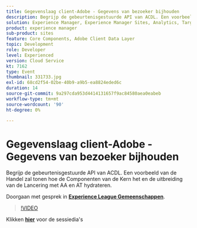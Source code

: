 ```yaml
---
title: Gegevenslaag client-Adobe - Gegevens van bezoeker bijhouden
description: Begrijp de gebeurtenisgestuurde API van ACDL. Een voorbeeld van de Handel zal tonen hoe de Componenten van de Kern het en de uitbreiding van de Lancering met AA en AT hydrateren. Deze sessie is afgeleverd als onderdeel van de Adobe Developers Live Content-gebeurtenis.
solution: Experience Manager, Experience Manager Sites, Analytics, Target
product: experience manager
sub-product: sites
feature: Core Components, Adobe Client Data Layer
topic: Development
role: Developer
level: Experienced
version: Cloud Service
kt: 7162
type: Event
thumbnail: 331733.jpg
exl-id: 68cd2f54-02be-40b9-a9b5-ea8824eded6c
duration: 14
source-git-commit: 9a297cda953d4414131657f9ac84580aea0eabeb
workflow-type: tm+mt
source-wordcount: '90'
ht-degree: 0%

---
```


# Gegevenslaag client-Adobe - Gegevens van bezoeker bijhouden

Begrijp de gebeurtenisgestuurde API van ACDL. Een voorbeeld van de Handel zal tonen hoe de Componenten van de Kern het en de uitbreiding van de Lancering met AA en AT hydrateren.

Doorgaan met gesprek in **[Experience League Gemeenschappen](https://adobe.ly/36Yd3v6)**.

>[!VIDEO](https://video.tv.adobe.com/v/331733/?quality=12&learn=on&hidetitle=true)

Klikken **[hier](/help/adobe-developers-live/assets/adobe-client-data-layer.pdf)** voor de sessiedia&#39;s
